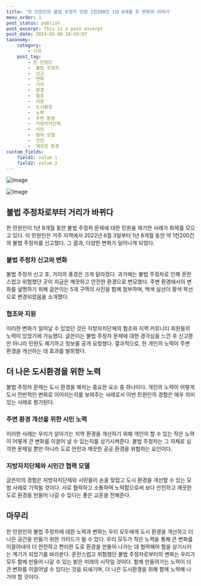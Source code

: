 ```yaml
---
title: '한 민원인의 불법 주정차 민원 1천200건 1년 8개월 후 변화의 이야기'
menu_order: 1
post_status: publish
post_excerpt: This is a post excerpt
post_date: 2024-02-08 18:59:07
taxonomy:
    category:
        - 사회
    post_tag:
        - 한 민원인
        -  불법 주정차
        -  신고
        -  변화
        -  거리
        -  환경
        -  협조
        -  지원
        -  도시환경
        -  노력
        -  주변 환경
        -  지방자치단체
        -  시민
        -  협력 모델
        -  안전
        -  깨끗한 환경
custom_fields:
    field1: value 1
    field2: value 2
---
```


![Image](https://imgnews.pstatic.net/image/055/2024/02/07/0001129227_002_20240208155218149.jpg?type=w647)

![Image](https://imgnews.pstatic.net/image/055/2024/02/07/0001129227_003_20240208155218174.jpg?type=w647)

## 불법 주정차로부터 거리가 바뀌다
한 민원인이 1년 8개월 동안 불법 주정차 문제에 대한 민원을 제기한 사례가 화제를 모으고 있다. 이 민원인은 거주 지역에서 2022년 6월 3일부터 1년 8개월 동안 약 1천200건의 불법 주정차를 신고했다. 그 결과, 다양한 변화가 일어나게 되었다.
### 불법 주정차 신고와 변화
불법 주정차 신고 후, 거리의 풍경은 크게 달라졌다. 과거에는 불법 주정차로 인해 혼란스럽고 위험했던 곳이 지금은 깨끗하고 안전한 환경으로 변모했다. 주변 환경에서의 변화를 설명하기 위해 글쓴이는 5개 구역의 사진을 함께 첨부하며, 백색 실선이 황색 복선으로 변경되었음을 소개했다.
### 협조와 지원
이러한 변화가 일어날 수 있었던 것은 지방자치단체의 협조와 지역 커뮤니티 회원들의 노력이 있었기에 가능했다. 글쓴이는 불법 주정차 문제에 대한 경각심을 느낀 후 신고뿐만 아니라 민원도 제기하고 정보를 공개 요청했다. 결과적으로, 한 개인의 노력이 주변 환경을 개선하는 데 효과를 발휘했다.
## 더 나은 도시환경을 위한 노력
불법 주정차 문제는 도시 환경을 해치는 중요한 요소 중 하나이다. 개인의 노력이 어떻게 도시 전반적인 변화로 이어지는지를 보여주는 사례로서 이번 민원인의 경험은 매우 의미 있는 사례로 평가된다.
### 주변 환경 개선을 위한 시민 노력
이러한 사례는 우리가 살아가는 지역 환경을 개선하기 위해 개인이 할 수 있는 작은 노력이 어떻게 큰 변화를 이끌어 낼 수 있는지를 상기시켜준다. 불법 주정차는 그 자체로 심각한 문제일 뿐만 아니라 도로 안전과 깨끗한 공공 환경을 위협하는 요인이다.
### 지방자치단체와 시민간 협력 모델
글쓴이의 경험은 지방자치단체와 시민들이 손을 맞잡고 도시 환경을 개선할 수 있는 모범 사례로 기억될 것이다. 서로 협력하고 소통하며 노력함으로써 보다 안전하고 깨끗한 도로 환경을 만들어 나갈 수 있다는 좋은 교훈을 전해준다.
## 마무리
한 민원인의 불법 주정차에 대한 노력과 변화는 우리 모두에게 도시 환경을 개선하고 더 나은 공간을 만들기 위한 가이드가 될 수 있다. 우리 모두가 작은 노력을 통해 큰 변화를 이끌어내어 더 안전하고 편리한 도로 환경을 만들어 나가는 데 협력해야 함을 상기시키는 계기가 되었기를 바라본다. 혼란스럽고 위험했던 불법 주정차로부터의 변화는 우리가 모두 함께 만들어 나갈 수 있는 밝은 미래의 시작일 것이다. 함께 만들어가는 노력이 더 큰 변화를 이끌어낼 수 있다는 것을 되새기며, 더 나은 도시환경을 위해 함께 노력해 나가야 할 것이다.
